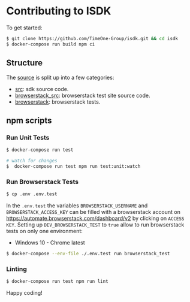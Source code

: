 # Contributing to ISDK

To get started:

```sh
$ git clone https://github.com/TimeOne-Group/isdk.git && cd isdk
$ docker-compose run build npm ci
```

## Structure

The [source](https://github.com/TimeOne-Group/isdk/tree/main) is split up into a few categories:

- [src](https://github.com/TimeOne-Group/isdk/tree/main/src): sdk source code.
- [browserstack_src](https://github.com/TimeOne-Group/isdk/tree/main/browserstack_src): browserstack test site source code.
- [browserstack](https://github.com/TimeOne-Group/isdk/tree/main/browserstack): browserstack tests.

## npm scripts

### Run Unit Tests

```sh
$ docker-compose run test

# watch for changes
$  docker-compose run test npm run test:unit:watch
```

### Run Browserstack Tests

```sh
$ cp .env .env.test
```

In the `.env.test` the variables `BROWSERSTACK_USERNAME` and `BROWSERSTACK_ACCESS_KEY` can be filled with a browserstack account on https://automate.browserstack.com/dashboard/v2 by clicking on `ACCESS KEY`.
Setting up `DEV_BROWSERSTACK_TEST` to `true` allow to run browserstack tests on only one environment:

- Windows 10 - Chrome latest

```sh
$ docker-compose --env-file ./.env.test run browserstack_test
```

### Linting

```sh
$ docker-compose run test npm run lint
```

Happy coding!
